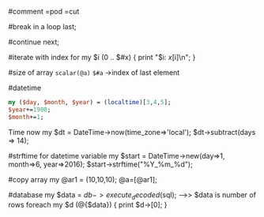 #comment
=pod
=cut

#break in a loop
last;

#continue
next;

#iterate with index
for my $i (0 .. $#x) {
    print "$i: $x[$i]\n";
}

#size of array
`scalar(@a)`
`$#a` ->index of last element

#datetime

```perl
my ($day, $month, $year) = (localtime)[3,4,5];
$year+=1900;
$month+=1;
```

Time now
my $dt = DateTime->now(time_zone=>'local');
$dt->subtract(days => 14);

#strftime for datetime variable
my $start = DateTime->new(day=>1, month=>6, year=>2016);
$start->strftime("%Y_%m_%d");

#copy array
my @ar1 = (10,10,10);
@a=[@ar1];

#database
my $data = $db->execute_decoded($sql);
-->> $data is number of rows
foreach my $d (@{$data}) {
 print $d->[0];
}


